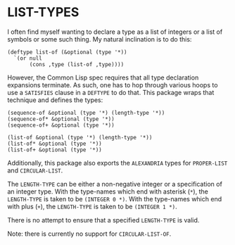 LIST-TYPES
==========

I often find myself wanting to declare a type as a list of integers or
a list of symbols or some such thing.  My natural inclination is to do
this:

    (deftype list-of (&optional (type '*))
      `(or null
           (cons ,type (list-of ,type))))

However, the Common Lisp spec requires that all type declaration
expansions terminate.  As such, one has to hop through various hoops
to use a `SATISFIES` clause in a `DEFTYPE` to do that.  This package
wraps that technique and defines the types:

    (sequence-of &optional (type '*) (length-type '*))
    (sequence-of* &optional (type '*))
    (sequence-of+ &optional (type '*))

    (list-of &optional (type '*) (length-type '*))
    (list-of* &optional (type '*))
    (list-of+ &optional (type '*))

Additionally, this package also exports the `ALEXANDRIA` types for
`PROPER-LIST` and `CIRCULAR-LIST`.

The `LENGTH-TYPE` can be either a non-negative integer or a
specification of an integer type.  With the type-names which end with
asterisk (`*`), the `LENGTH-TYPE` is taken to be `(INTEGER 0 *)`.
With the type-names which end with plus (`+`), the `LENGTH-TYPE` is
taken to be `(INTEGER 1 *)`.

There is no attempt to ensure that a specified `LENGTH-TYPE` is valid.

Note: there is currently no support for `CIRCULAR-LIST-OF`.
